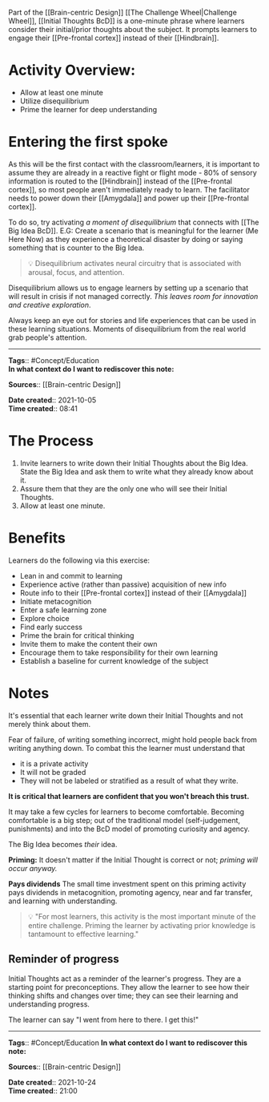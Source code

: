 Part of the [[Brain-centric Design]] [[The Challenge Wheel|Challenge Wheel]], [[Initial Thoughts BcD]] is a one-minute phrase where learners consider their initial/prior thoughts about the subject. It prompts learners to engage their [[Pre-frontal cortex]] instead of their [[Hindbrain]].

# Activity Overview:
- Allow at least one minute
- Utilize disequilibrium
- Prime the learner for deep understanding


# Entering the first spoke
As this will be the first contact with the classroom/learners, it is important to assume they are already in a reactive fight or flight mode - 80% of sensory information is routed to the [[Hindbrain]] instead of the [[Pre-frontal cortex]], so most people aren't immediately ready to learn. The facilitator needs to power down their [[Amygdala]] and power up their [[Pre-frontal cortex]].

To do so, try activating *a moment of disequilibrium* that connects with [[The Big Idea BcD]].
E.G: Create a scenario that is meaningful for the learner (Me Here Now) as they experience a theoretical disaster by doing or saying something that is counter to the Big Idea. 

> 💡 Disequilibrium activates neural circuitry that is associated with arousal, focus, and attention. 

Disequilibrium allows us to engage learners by setting up a scenario that will result in crisis if not managed correctly. *This leaves room for innovation and creative exploration*.

Always keep an eye out for stories and life experiences that can be used in these learning situations. Moments of disequilibrium from the real world grab people's attention.


---
**Tags**:: #Concept/Education  
**In what context do I want to rediscover this note:**

**Sources**:: [[Brain-centric Design]]

**Date created**:: 2021-10-05  
**Time created**:: 08:41


# The Process
1. Invite learners to write down their Initial Thoughts about the Big Idea. State the Big Idea and ask them to write what they already know about it.
2. Assure them that they are the only one who will see their Initial Thoughts.
3. Allow at least one minute. 




# Benefits
Learners do the following via this exercise:
- Lean in and commit to learning
- Experience active (rather than passive) acquisition of new info
- Route info to their [[Pre-frontal cortex]] instead of their [[Amygdala]]
- Initiate metacognition
- Enter a safe learning zone
- Explore choice
- Find early success
- Prime the brain for critical thinking
- Invite them to make the content their own
- Encourage them to take responsibility for their own learning
- Establish a baseline for current knowledge of the subject



# Notes 
It's essential that each learner write down their Initial Thoughts and not merely think about them.

Fear of failure, of writing something incorrect, might hold people back from writing anything down. 
To combat this the learner must understand that
- it is a private activity 
- It will not be graded
- They will not be labeled or stratified as a result of what they write. 

**It is critical that learners are confident that you won't breach this trust.**

It may take a few cycles for learners to become comfortable. Becoming comfortable is a big step; out of the traditional model (self-judgement, punishments) and into the BcD model of promoting curiosity and agency. 

The Big Idea becomes *their* idea. 

**Priming:**
It doesn't matter if the Initial Thought is correct or not; *priming will occur anyway.*

**Pays dividends**
The small time investment spent on this priming activity pays dividends in metacognition, promoting agency, near and far transfer, and learning with understanding.

> 💡 "For most learners, this activity is the most important minute of the entire challenge. Priming the learner by activating prior knowledge is tantamount to effective learning."

## Reminder of progress
Initial Thoughts act as a reminder of the learner's progress. They are a starting point for preconceptions. They allow the learner to see how their thinking shifts and changes over time; they can see their learning and understanding progress. 

The learner can say "I went from here to there. I get this!"





---
**Tags**:: #Concept/Education 
**In what context do I want to rediscover this note:**

**Sources**:: [[Brain-centric Design]]

**Date created**:: 2021-10-24  
**Time created**:: 21:00